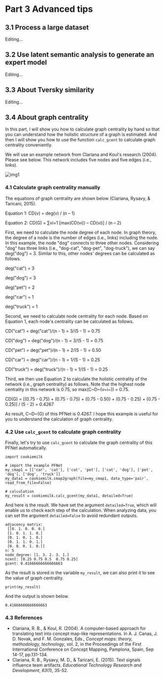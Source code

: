 # Part 3 Advanced tips

## <a id="3.1"></a>3.1 Process a large dataset

Editing...


## 3.2 Use latent semantic analysis to generate an expert model

Editing...

## 3.3 About Tversky similarity

Editing...

## 3.4 About graph centrality

In this part, I will show you how to calculate graph centrality by hand so that you can understand how the holistic structure of a graph is estimated. And then I will show you how to use the function `calc_gcent` to calculate graph centrality conveniently.

We will use an example network from Clariana and Koul's research (2004). Please see below. This network includes five nodes and five edges (i.e., links).

![img1](/img/example_pfnet.png)

### 4.1 Calculate graph centrality manually

The equations of graph centrality are shown below (Clariana, Rysavy, & Taricani, 2015).

Equation 1: CD(v) = deg(v) / (n – 1)

Equation 2: CD(G) = ∑vi=1 [max(CD(vi)) – CD(vi)] / (n – 2)	

First, we need to calculate the node degree of each node. In graph theory, the degree of a node is the number of edges (i.e., links) including the node. In this example, the node "dog" connects to three other nodes. Considering "dog" has three links (i.e., "dog-cat", "dog-pet", "dog-truck"), we can say deg("dog") = 3. Similar to this, other nodes' degrees can be calculated as follows.

deg("cat") = 3

deg("dog") = 3

deg("pet") = 2

deg("car") = 1

deg("truck") = 1

Second, we need to calculate node centrality for each node. Based on Equation 1, each node's centrality can be calculated as follows.

CD("cat") = deg("cat")/(n - 1) = 3/(5 - 1) = 0.75

CD("dog") = deg("dog")/(n - 1) = 3/(5 - 1) = 0.75

CD("pet") = deg("pet")/(n - 1) = 2/(5 - 1) = 0.50

CD("car") = deg("car")/(n - 1) = 1/(5 - 1) = 0.25

CD("truck") = deg("truck")/(n - 1) = 1/(5 - 1) = 0.25

Third, we then use Equation 2 to calculate the holistic centrality of the network (i.e., graph centrality) as follows. Note that the highest node centrality in this network is 0.75, so max(C~D~(v~i~)) = 0.75.

CD(G) = [(0.75 - 0.75) + (0.75 - 0.75) + (0.75 - 0.50) + (0.75 - 0.25) + (0.75 - 0.25)] / (5 - 2) = 0.4267

As result, C~D~(G) of this PFNet is 0.4267. I hope this example is useful for you to understand the calculation of graph centrality. 

### 4.2 Use `calc_gcent` to calculate graph centrality

Finally, let's try to use `calc_gcent` to calculate the graph centrality of this PFNet automatically.

```
import cookiemilk

# import the example PFNet
my_cmap1 = [['car', 'cat'], ['cat', 'pet'], ['cat', 'dog'], ['pet', 'dog'], ['dog', 'truck']]
my_data1 = cookiemilk.cmap2graph(file=my_cmap1, data_type='pair', read_from_file=False)

# calculation
my_result = cookiemilk.calc_gcent(my_data1, detailed=True)
```

And here is the result. We have set the argument `detailed=True`, which will enable us to check each step of the calculation. When analyzing data, you can set the argument `detailed=False` to avoid redundant outputs.

```
adjacency matrix:
 [[0. 1. 0. 0. 0.]
 [1. 0. 1. 1. 0.]
 [0. 1. 0. 1. 0.]
 [0. 1. 1. 0. 1.]
 [0. 0. 0. 1. 0.]]
n: 5
node_degree: [1. 3. 2. 3. 1.]
ncent: [0.25 0.75 0.5  0.75 0.25]
gcent: 0.41666666666666663
```

As the result is stored in the variable `my_result`, we can also print it to see the value of graph centrality.

```
print(my_result)
```

And the output is shown below.

```
0.41666666666666663
```

### 4.3 References
* Clariana, R. B., & Koul, R. (2004). A computer-based approach for translating text into concept map-like representations. In A. J. Canas, J. D. Novak, and F. M. Gonzales, Eds., *Concept maps: theory, methodology, technology*, vol. 2, in the Proceedings of the First International Conference on Concept Mapping, Pamplona, Spain, Sep 14-17, pp.131-134. 
* Clariana, R. B., Rysavy, M. D., & Taricani, E. (2015). Text signals influence team artifacts. *Educational Technology Research and Development*, *63*(1), 35-52.
